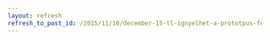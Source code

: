 ```yaml
---
layout: refresh
refresh_to_post_id: /2015/11/10/december-15-tl-ignyelhet-a-prototpus-fejlesztsi-forrs
---
```

